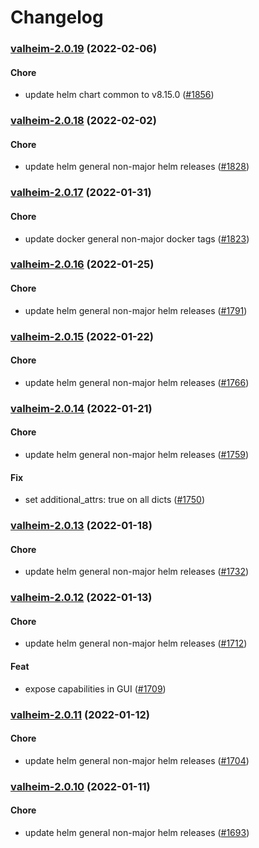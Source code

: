 # Changelog<br>


<a name="valheim-2.0.19"></a>
### [valheim-2.0.19](https://github.com/truecharts/apps/compare/valheim-2.0.18...valheim-2.0.19) (2022-02-06)

#### Chore

* update helm chart common to v8.15.0 ([#1856](https://github.com/truecharts/apps/issues/1856))



<a name="valheim-2.0.18"></a>
### [valheim-2.0.18](https://github.com/truecharts/apps/compare/valheim-2.0.17...valheim-2.0.18) (2022-02-02)

#### Chore

* update helm general non-major helm releases ([#1828](https://github.com/truecharts/apps/issues/1828))



<a name="valheim-2.0.17"></a>
### [valheim-2.0.17](https://github.com/truecharts/apps/compare/valheim-2.0.16...valheim-2.0.17) (2022-01-31)

#### Chore

* update docker general non-major docker tags ([#1823](https://github.com/truecharts/apps/issues/1823))



<a name="valheim-2.0.16"></a>
### [valheim-2.0.16](https://github.com/truecharts/apps/compare/valheim-2.0.15...valheim-2.0.16) (2022-01-25)

#### Chore

* update helm general non-major helm releases ([#1791](https://github.com/truecharts/apps/issues/1791))



<a name="valheim-2.0.15"></a>
### [valheim-2.0.15](https://github.com/truecharts/apps/compare/valheim-2.0.14...valheim-2.0.15) (2022-01-22)

#### Chore

* update helm general non-major helm releases ([#1766](https://github.com/truecharts/apps/issues/1766))



<a name="valheim-2.0.14"></a>
### [valheim-2.0.14](https://github.com/truecharts/apps/compare/valheim-2.0.13...valheim-2.0.14) (2022-01-21)

#### Chore

* update helm general non-major helm releases ([#1759](https://github.com/truecharts/apps/issues/1759))

#### Fix

* set additional_attrs: true on all dicts ([#1750](https://github.com/truecharts/apps/issues/1750))



<a name="valheim-2.0.13"></a>
### [valheim-2.0.13](https://github.com/truecharts/apps/compare/valheim-2.0.12...valheim-2.0.13) (2022-01-18)

#### Chore

* update helm general non-major helm releases ([#1732](https://github.com/truecharts/apps/issues/1732))



<a name="valheim-2.0.12"></a>
### [valheim-2.0.12](https://github.com/truecharts/apps/compare/valheim-2.0.11...valheim-2.0.12) (2022-01-13)

#### Chore

* update helm general non-major helm releases ([#1712](https://github.com/truecharts/apps/issues/1712))

#### Feat

* expose capabilities in GUI ([#1709](https://github.com/truecharts/apps/issues/1709))



<a name="valheim-2.0.11"></a>
### [valheim-2.0.11](https://github.com/truecharts/apps/compare/valheim-2.0.10...valheim-2.0.11) (2022-01-12)

#### Chore

* update helm general non-major helm releases ([#1704](https://github.com/truecharts/apps/issues/1704))



<a name="valheim-2.0.10"></a>
### [valheim-2.0.10](https://github.com/truecharts/apps/compare/valheim-2.0.9...valheim-2.0.10) (2022-01-11)

#### Chore

* update helm general non-major helm releases ([#1693](https://github.com/truecharts/apps/issues/1693))

